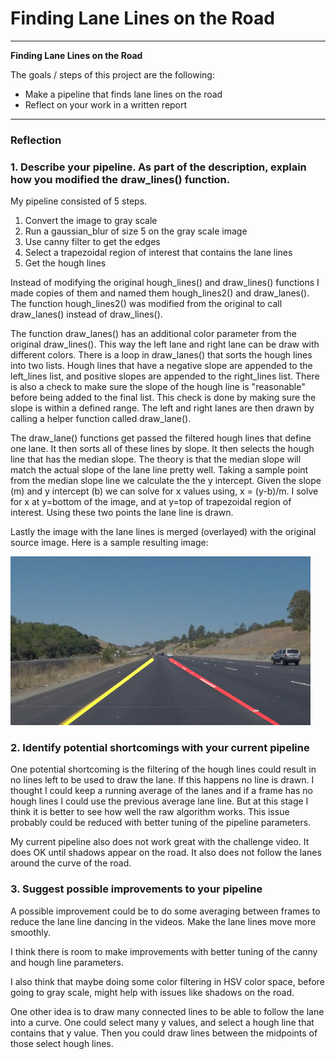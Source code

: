 # **Finding Lane Lines on the Road** 

---

**Finding Lane Lines on the Road**

The goals / steps of this project are the following:
* Make a pipeline that finds lane lines on the road
* Reflect on your work in a written report

---

### Reflection

### 1. Describe your pipeline. As part of the description, explain how you modified the draw_lines() function.

My pipeline consisted of 5 steps. 
1. Convert the image to gray scale
2. Run a gaussian_blur of size 5 on the gray scale image
3. Use canny filter to get the edges
4. Select a trapezoidal region of interest that contains the lane lines
5. Get the hough lines

Instead of modifying the original hough_lines() and draw_lines() functions I made copies of them and named them hough_lines2() and draw_lanes().  The function hough_lines2() was modified from the original to call draw_lanes() instead of draw_lines().

The function draw_lanes() has an additional color parameter from the original draw_lines(). This way the left lane and right lane can be draw with different colors.  There is a loop in draw_lanes() that sorts the hough lines into two lists.  Hough lines that have a negative slope are appended to the left_lines list, and positive slopes are appended to the right_lines list. There is also a check to make sure the slope of the hough line is "reasonable" before being added to the final list.  This check is done by making sure the slope is within a defined range.  The left and right lanes are then drawn by calling a helper function called draw_lane().

The draw_lane() functions get passed the filtered hough lines that define one lane.  It then sorts all of these lines by slope.  It then selects the hough line that has the median slope.  The theory is that the median slope will match the actual slope of the lane line pretty well.  Taking a sample point from the median slope line we calculate the the y intercept.  Given the slope (m) and y intercept (b) we can solve for x values using, x = (y-b)/m.  I solve for x at y=bottom of the image, and at y=top of trapezoidal region of interest.  Using these two points the lane line is drawn.

Lastly the image with the lane lines is merged (overlayed) with the original source image.  Here is a sample resulting image:

<img src="test_images_output/solidYellowCurve.png" width="480" alt="sample output" />

### 2. Identify potential shortcomings with your current pipeline

One potential shortcoming is the filtering of the hough lines could result in no lines left to be used to draw the lane.  If this happens no line is drawn.  I thought I could keep a running average of the lanes and if a frame has no hough lines I could use the previous average lane line.  But at this stage I think it is better to see how well the raw algorithm works.  This issue probably could be reduced with better tuning of the pipeline parameters.

My current pipeline also does not work great with the challenge video.  It does OK until shadows appear on the road.  It also does not follow the lanes around the curve of the road.


### 3. Suggest possible improvements to your pipeline

A possible improvement could be to do some averaging between frames to reduce the lane line dancing in the videos.  Make the lane lines move more smoothly.  

I think there is room to make improvements with better tuning of the canny and hough line parameters.  

I also think that maybe doing some color filtering in HSV color space, before going to gray scale,  might help with issues like shadows on the road.

One other idea is to draw many connected lines to be able to follow the lane into a curve.  One could select many y values, and select a hough line that contains that y value.  Then you could draw lines between the midpoints of those select hough lines.


